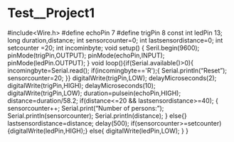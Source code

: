 # Test__Project1
#include<Wire.h>
#define echoPin 7
#define trigPin 8
const int ledPin 13;
long duration,distance;
int sensorcounter=0;
int lastsensordistance=0;
int setcounter =20;
int incominbyte;
void setup()
{
Seril.begin(9600);
pinMode(trigPin,OUTPUT);
pinMode(echoPin,INPUT);
pinMode(ledPin.OUTPUT);
}
void loop(){if(Serial.available()>0){
incomingbyte=Serial.read();
if(incomingbyte=='R');{
Serial.println(“Reset”);
sensorcounter=20;
}}
digitalWrite(trigPin,LOW);
delayMicroseconds(2);
digitalWrite(trigPin,HIGH);
delayMicroseconds(10);
digitalWrite(trigPin,LOW);
duration=pulsein(echoPin,HIGH);
distance=duration/58.2;
if(distance<=20 && lastsensordistance>=40); {
sensorcounter++;
Serial.print(“Number of persons:”);
Serial.println(sensorcounter);
Serial.println(distance); } else{}
lastsensordistance=distance;
delay(500);
if(sensorcounter>=setcounter){digitalWrite(ledPin,HIGH);}
else{
digitalWrite(ledPin,LOW); } }
